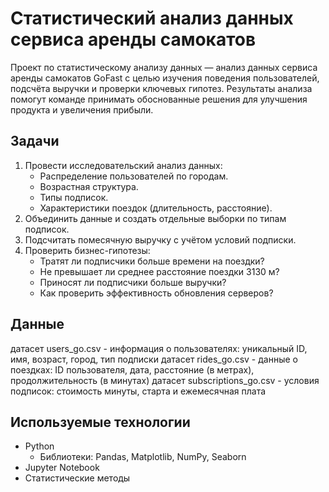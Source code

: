 # Статистический анализ данных сервиса аренды самокатов

Проект по статистическому анализу данных — анализ данных сервиса аренды самокатов GoFast с целью изучения поведения пользователей, подсчёта выручки и проверки ключевых гипотез. Результаты анализа помогут команде принимать обоснованные решения для улучшения продукта и увеличения прибыли.

## Задачи

1. Провести исследовательский анализ данных:
    - Распределение пользователей по городам.
    - Возрастная структура.
    - Типы подписок.
    - Характеристики поездок (длительность, расстояние).
2. Объединить данные и создать отдельные выборки по типам подписок.
3. Подсчитать помесячную выручку с учётом условий подписки.
4. Проверить бизнес-гипотезы:
    - Тратят ли подписчики больше времени на поездки?
    - Не превышает ли среднее расстояние поездки 3130 м?
    - Приносят ли подписчики больше выручки?
    - Как проверить эффективность обновления серверов?

## Данные

датасет users_go.csv - информация о пользователях: уникальный ID, имя, возраст, город, тип подписки
датасет rides_go.csv - данные о поездках: ID пользователя, дата, расстояние (в метрах), продолжительность (в минутах)
датасет subscriptions_go.csv - условия подписок: стоимость минуты, старта и ежемесячная плата

## Используемые технологии

- Python
  - Библиотеки: Pandas, Matplotlib, NumPy, Seaborn
- Jupyter Notebook
- Статистические методы